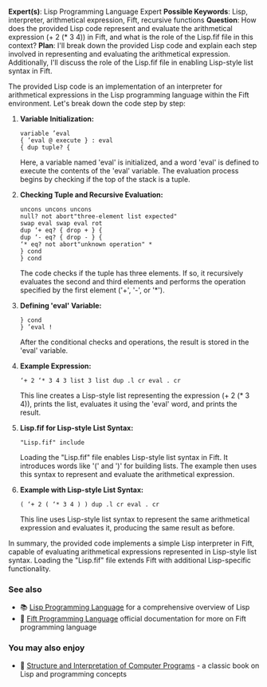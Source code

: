 **Expert(s)**: Lisp Programming Language Expert
**Possible Keywords**: Lisp, interpreter, arithmetical expression, Fift, recursive functions
**Question**: How does the provided Lisp code represent and evaluate the arithmetical expression (+ 2 (* 3 4)) in Fift, and what is the role of the Lisp.fif file in this context?
**Plan**: I'll break down the provided Lisp code and explain each step involved in representing and evaluating the arithmetical expression. Additionally, I'll discuss the role of the Lisp.fif file in enabling Lisp-style list syntax in Fift.

The provided Lisp code is an implementation of an interpreter for arithmetical expressions in the Lisp programming language within the Fift environment. Let's break down the code step by step:

1. **Variable Initialization:**
   ```forth
   variable ’eval
   { ’eval @ execute } : eval
   { dup tuple? {
   ```
   Here, a variable named 'eval' is initialized, and a word 'eval' is defined to execute the contents of the 'eval' variable. The evaluation process begins by checking if the top of the stack is a tuple.

2. **Checking Tuple and Recursive Evaluation:**
   ```forth
   uncons uncons uncons
   null? not abort"three-element list expected"
   swap eval swap eval rot
   dup ‘+ eq? { drop + } {
   dup ‘- eq? { drop - } {
   ‘* eq? not abort"unknown operation" *
   } cond
   } cond
   ```
   The code checks if the tuple has three elements. If so, it recursively evaluates the second and third elements and performs the operation specified by the first element ('+', '-', or '*').

3. **Defining 'eval' Variable:**
   ```forth
   } cond
   } ’eval !
   ```
   After the conditional checks and operations, the result is stored in the 'eval' variable.

4. **Example Expression:**
   ```forth
   ‘+ 2 ‘* 3 4 3 list 3 list dup .l cr eval . cr
   ```
   This line creates a Lisp-style list representing the expression (+ 2 (* 3 4)), prints the list, evaluates it using the 'eval' word, and prints the result.

5. **Lisp.fif for Lisp-style List Syntax:**
   ```forth
   "Lisp.fif" include
   ```
   Loading the "Lisp.fif" file enables Lisp-style list syntax in Fift. It introduces words like '(' and ')' for building lists. The example then uses this syntax to represent and evaluate the arithmetical expression.

6. **Example with Lisp-style List Syntax:**
   ```forth
   ( ‘+ 2 ( ‘* 3 4 ) ) dup .l cr eval . cr
   ```
   This line uses Lisp-style list syntax to represent the same arithmetical expression and evaluates it, producing the same result as before.

In summary, the provided code implements a simple Lisp interpreter in Fift, capable of evaluating arithmetical expressions represented in Lisp-style list syntax. Loading the "Lisp.fif" file extends Fift with additional Lisp-specific functionality.

### See also
- 📚 [Lisp Programming Language](https://en.wikipedia.org/wiki/Lisp_(programming_language)) for a comprehensive overview of Lisp
- 🔗 [Fift Programming Language](https://ton.org/fift.html) official documentation for more on Fift programming language

### You may also enjoy
- 📖 [Structure and Interpretation of Computer Programs](https://mitpress.mit.edu/sites/default/files/sicp/full-text/sicp/book/index.html) - a classic book on Lisp and programming concepts
